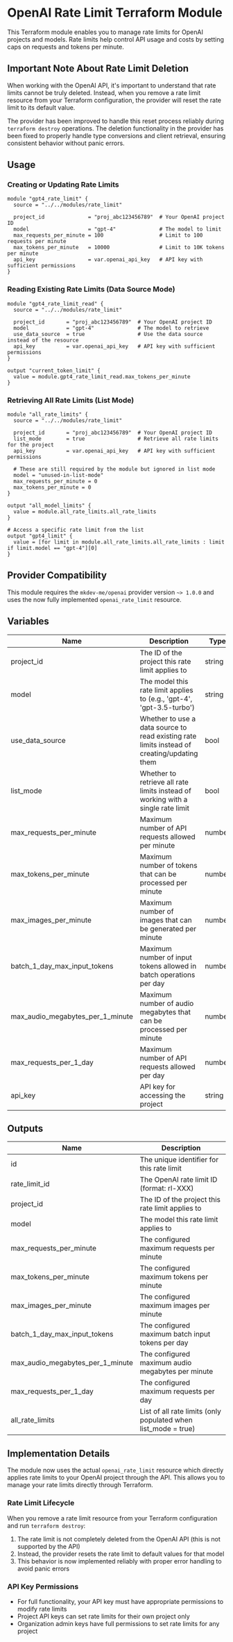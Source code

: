 # OpenAI Rate Limit Terraform Module

This Terraform module enables you to manage rate limits for OpenAI projects and models. Rate limits help control API usage and costs by setting caps on requests and tokens per minute.

## Important Note About Rate Limit Deletion

When working with the OpenAI API, it's important to understand that rate limits cannot be truly deleted. Instead, when you remove a rate limit resource from your Terraform configuration, the provider will reset the rate limit to its default value.

The provider has been improved to handle this reset process reliably during `terraform destroy` operations. The deletion functionality in the provider has been fixed to properly handle type conversions and client retrieval, ensuring consistent behavior without panic errors.

## Usage

### Creating or Updating Rate Limits

```hcl
module "gpt4_rate_limit" {
  source = "../../modules/rate_limit"

  project_id              = "proj_abc123456789"  # Your OpenAI project ID
  model                   = "gpt-4"              # The model to limit
  max_requests_per_minute = 100                  # Limit to 100 requests per minute
  max_tokens_per_minute   = 10000                # Limit to 10K tokens per minute
  api_key                 = var.openai_api_key   # API key with sufficient permissions
}
```

### Reading Existing Rate Limits (Data Source Mode)

```hcl
module "gpt4_rate_limit_read" {
  source = "../../modules/rate_limit"

  project_id       = "proj_abc123456789"  # Your OpenAI project ID
  model            = "gpt-4"              # The model to retrieve
  use_data_source  = true                 # Use the data source instead of the resource
  api_key          = var.openai_api_key   # API key with sufficient permissions
}

output "current_token_limit" {
  value = module.gpt4_rate_limit_read.max_tokens_per_minute
}
```

### Retrieving All Rate Limits (List Mode)

```hcl
module "all_rate_limits" {
  source = "../../modules/rate_limit"

  project_id       = "proj_abc123456789"  # Your OpenAI project ID
  list_mode        = true                 # Retrieve all rate limits for the project
  api_key          = var.openai_api_key   # API key with sufficient permissions
  
  # These are still required by the module but ignored in list mode
  model = "unused-in-list-mode"
  max_requests_per_minute = 0
  max_tokens_per_minute = 0
}

output "all_model_limits" {
  value = module.all_rate_limits.all_rate_limits
}

# Access a specific rate limit from the list
output "gpt4_limit" {
  value = [for limit in module.all_rate_limits.all_rate_limits : limit if limit.model == "gpt-4"][0]
}
```

## Provider Compatibility

This module requires the `mkdev-me/openai` provider version `~> 1.0.0` and uses the now fully implemented `openai_rate_limit` resource.

## Variables

| Name | Description | Type | Default | Required |
|------|-------------|------|---------|:--------:|
| project_id | The ID of the project this rate limit applies to | string | n/a | yes |
| model | The model this rate limit applies to (e.g., 'gpt-4', 'gpt-3.5-turbo') | string | n/a | yes |
| use_data_source | Whether to use a data source to read existing rate limits instead of creating/updating them | bool | false | no |
| list_mode | Whether to retrieve all rate limits instead of working with a single rate limit | bool | false | no |
| max_requests_per_minute | Maximum number of API requests allowed per minute | number | null | no |
| max_tokens_per_minute | Maximum number of tokens that can be processed per minute | number | null | no |
| max_images_per_minute | Maximum number of images that can be generated per minute | number | null | no |
| batch_1_day_max_input_tokens | Maximum number of input tokens allowed in batch operations per day | number | null | no |
| max_audio_megabytes_per_1_minute | Maximum number of audio megabytes that can be processed per minute | number | null | no |
| max_requests_per_1_day | Maximum number of API requests allowed per day | number | null | no |
| api_key | API key for accessing the project | string | null | no |

## Outputs

| Name | Description |
|------|-------------|
| id | The unique identifier for this rate limit |
| rate_limit_id | The OpenAI rate limit ID (format: rl-XXX) |
| project_id | The ID of the project this rate limit applies to |
| model | The model this rate limit applies to |
| max_requests_per_minute | The configured maximum requests per minute |
| max_tokens_per_minute | The configured maximum tokens per minute |
| max_images_per_minute | The configured maximum images per minute |
| batch_1_day_max_input_tokens | The configured maximum batch input tokens per day |
| max_audio_megabytes_per_1_minute | The configured maximum audio megabytes per minute |
| max_requests_per_1_day | The configured maximum requests per day |
| all_rate_limits | List of all rate limits (only populated when list_mode = true) |

## Implementation Details

The module now uses the actual `openai_rate_limit` resource which directly applies rate limits to your OpenAI project through the API. This allows you to manage your rate limits directly through Terraform.

### Rate Limit Lifecycle

When you remove a rate limit resource from your Terraform configuration and run `terraform destroy`:
1. The rate limit is not completely deleted from the OpenAI API (this is not supported by the API)
2. Instead, the provider resets the rate limit to default values for that model
3. This behavior is now implemented reliably with proper error handling to avoid panic errors

### API Key Permissions

- For full functionality, your API key must have appropriate permissions to modify rate limits
- Project API keys can set rate limits for their own project only
- Organization admin keys have full permissions to set rate limits for any project 
